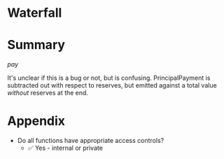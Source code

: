 # Waterfall

# Summary

_pay_

It's unclear if this is a bug or not, but is confusing. PrincipalPayment is subtracted out with respect to reserves, but emitted against a total value _without_ reserves at the end.

# Appendix

- Do all functions have appropriate access controls?
  - ✅ Yes - internal or private
